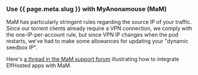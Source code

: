 ### Use {{ page.meta.slug }} with MyAnonamouse (MaM)

MaM has particularly stringent rules regarding the source IP of your traffic. Since our torrent clients already require a VPN connection, we comply with the one-IP-per-account rule, but since VPN IP changes when the pod restarts, we've had to make some allowances for updating your "dynamic seedbox IP".

Here's [a thread in the MaM support forum](https://www.myanonamouse.net/f/t/74263/p/1) illustrating how to integrate ElfHosted apps with MaM.
